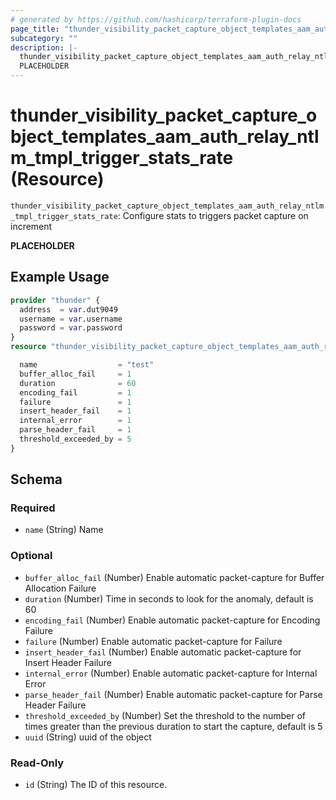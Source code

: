 ```yaml
---
# generated by https://github.com/hashicorp/terraform-plugin-docs
page_title: "thunder_visibility_packet_capture_object_templates_aam_auth_relay_ntlm_tmpl_trigger_stats_rate Resource - terraform-provider-thunder"
subcategory: ""
description: |-
  thunder_visibility_packet_capture_object_templates_aam_auth_relay_ntlm_tmpl_trigger_stats_rate: Configure stats to triggers packet capture on increment
  PLACEHOLDER
---
```


# thunder_visibility_packet_capture_object_templates_aam_auth_relay_ntlm_tmpl_trigger_stats_rate (Resource)

`thunder_visibility_packet_capture_object_templates_aam_auth_relay_ntlm_tmpl_trigger_stats_rate`: Configure stats to triggers packet capture on increment

__PLACEHOLDER__

## Example Usage

```terraform
provider "thunder" {
  address  = var.dut9049
  username = var.username
  password = var.password
}
resource "thunder_visibility_packet_capture_object_templates_aam_auth_relay_ntlm_tmpl_trigger_stats_rate" "thunder_visibility_packet_capture_object_templates_aam_auth_relay_ntlm_tmpl_trigger_stats_rate" {

  name                  = "test"
  buffer_alloc_fail     = 1
  duration              = 60
  encoding_fail         = 1
  failure               = 1
  insert_header_fail    = 1
  internal_error        = 1
  parse_header_fail     = 1
  threshold_exceeded_by = 5
}
```

<!-- schema generated by tfplugindocs -->
## Schema

### Required

- `name` (String) Name

### Optional

- `buffer_alloc_fail` (Number) Enable automatic packet-capture for Buffer Allocation Failure
- `duration` (Number) Time in seconds to look for the anomaly, default is 60
- `encoding_fail` (Number) Enable automatic packet-capture for Encoding Failure
- `failure` (Number) Enable automatic packet-capture for Failure
- `insert_header_fail` (Number) Enable automatic packet-capture for Insert Header Failure
- `internal_error` (Number) Enable automatic packet-capture for Internal Error
- `parse_header_fail` (Number) Enable automatic packet-capture for Parse Header Failure
- `threshold_exceeded_by` (Number) Set the threshold to the number of times greater than the previous duration to start the capture, default is 5
- `uuid` (String) uuid of the object

### Read-Only

- `id` (String) The ID of this resource.


